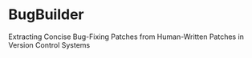 # BugBuilder
Extracting Concise Bug-Fixing Patches from Human-Written Patches in Version Control Systems
